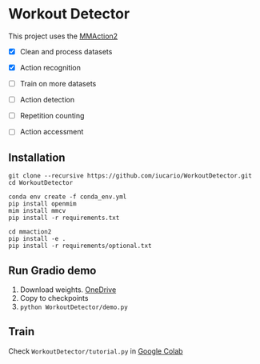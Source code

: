 # Workout Detector

This project uses the [MMAction2](https://github.com/open-mmlab/mmaction2].)

- [x] Clean and process datasets
- [x] Action recognition
- [ ] Train on more datasets
- [ ] Action detection
- [ ] Repetition counting
- [ ] Action accessment


## Installation


```
git clone --recursive https://github.com/iucario/WorkoutDetector.git
cd WorkoutDetector

conda env create -f conda_env.yml
pip install openmim
mim install mmcv
pip install -r requirements.txt

cd mmaction2
pip install -e .
pip install -r requirements/optional.txt
```

## Run Gradio demo

1. Download weights. [OneDrive](https://1drv.ms/u/s!AiohV3HRf-34ipwMjFz1tADQH5U-2w)
2. Copy to checkpoints
3. `python WorkoutDetector/demo.py`


## Train

Check `WorkoutDetector/tutorial.py` in [Google Colab](https://colab.research.google.com/github/iucario/WorkoutDetector/blob/main/WorkoutDetector/tutorial.ipynb)